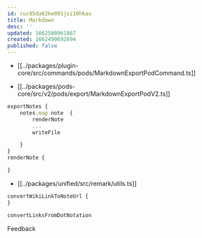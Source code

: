 ```yaml
---
id: ruc85da62ke091jsi10hkau
title: Markdown
desc: ''
updated: 1662500961867
created: 1662490692694
published: false
---
```


- [[../packages/plugin-core/src/commands/pods/MarkdownExportPodCommand.ts]]


- [[../packages/pods-core/src/v2/pods/export/MarkdownExportPodV2.ts]]
```ts
exportNotes {
    notes.map note  {
        renderNote
        ...
        writeFile

    }
}
renderNote {

}
```

- [[../packages/unified/src/remark/utils.ts]]
```ts
convertWikiLinkToNoteUrl {
}

convertLinksFromDotNotation
```

Feedback